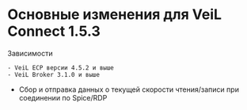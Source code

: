 # Основные изменения для VeiL Connect 1.5.3

Зависимости

    - VeiL ECP версии 4.5.2 и выше
    - VeiL Broker 3.1.0 и выше
    
- Сбор и отправка данных о текущей скорости чтения/записи при соединении по Spice/RDP
